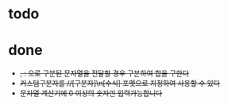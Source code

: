 # todo
 

# done
* ~~, : 으로 구분된 문자열을 전달할 경우 구분하여 합을 구한다~~
* ~~커스텀구분자를 //[구분자]\n[수식] 포멧으로 지정하여 사용할 수 있다~~
* ~~문자열 계산기에 0 이상의 숫자만 입력가능합니다~~